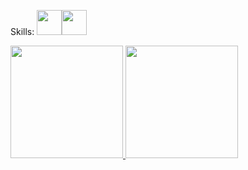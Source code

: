 


Skills: 
<img src="https://cdn.jsdelivr.net/gh/devicons/devicon/icons/python/python-original.svg" width="40" height="40"/><img src="https://cdn.jsdelivr.net/gh/devicons/devicon/icons/c/c-original.svg" width="40" height="40"/>



<div>
<a href="https://github.com/Vediniz">
<img height="180em" src="https://github-readme-stats.vercel.app/api/top-langs/?Vediniz&layout=compact&langs_count=7&theme=dracula"/>
<img height="180em" src="https://github-readme-stats.vercel.app/api?Vedinizaqui&show_icons=true&theme=dracula&include_all_commits=true&count_private=true"/>
</div>
